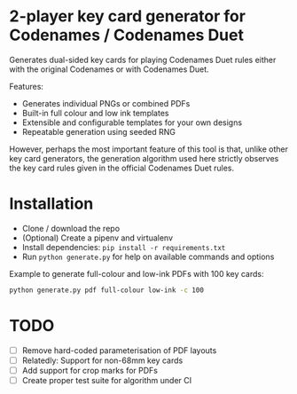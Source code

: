 # 2-player key card generator for Codenames / Codenames Duet

Generates dual-sided key cards for playing Codenames Duet rules either with the original Codenames or with Codenames Duet.

Features:

* Generates individual PNGs or combined PDFs
* Built-in full colour and low ink templates
* Extensible and configurable templates for your own designs
* Repeatable generation using seeded RNG

However, perhaps the most important feature of this tool is that, unlike other key card generators, the generation algorithm used here strictly observes the key card rules given in the official Codenames Duet rules.

# Installation

* Clone / download the repo
* (Optional) Create a pipenv and virtualenv
* Install dependencies: `pip install -r requirements.txt`
* Run `python generate.py` for help on available commands and options

Example to generate full-colour and low-ink PDFs with 100 key cards:

```zsh
python generate.py pdf full-colour low-ink -c 100
```

# TODO

- [ ] Remove hard-coded parameterisation of PDF layouts
- [ ] Relatedly: Support for non-68mm key cards
- [ ] Add support for crop marks for PDFs
- [ ] Create proper test suite for algorithm under CI